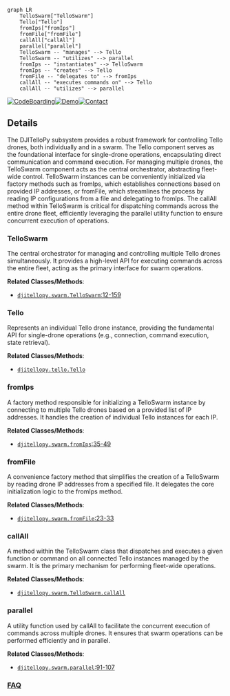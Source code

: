 ```mermaid
graph LR
    TelloSwarm["TelloSwarm"]
    Tello["Tello"]
    fromIps["fromIps"]
    fromFile["fromFile"]
    callAll["callAll"]
    parallel["parallel"]
    TelloSwarm -- "manages" --> Tello
    TelloSwarm -- "utilizes" --> parallel
    fromIps -- "instantiates" --> TelloSwarm
    fromIps -- "creates" --> Tello
    fromFile -- "delegates to" --> fromIps
    callAll -- "executes commands on" --> Tello
    callAll -- "utilizes" --> parallel
```

[![CodeBoarding](https://img.shields.io/badge/Generated%20by-CodeBoarding-9cf?style=flat-square)](https://github.com/CodeBoarding/GeneratedOnBoardings)[![Demo](https://img.shields.io/badge/Try%20our-Demo-blue?style=flat-square)](https://www.codeboarding.org/demo)[![Contact](https://img.shields.io/badge/Contact%20us%20-%20contact@codeboarding.org-lightgrey?style=flat-square)](mailto:contact@codeboarding.org)

## Details

The DJITelloPy subsystem provides a robust framework for controlling Tello drones, both individually and in a swarm. The Tello component serves as the foundational interface for single-drone operations, encapsulating direct communication and command execution. For managing multiple drones, the TelloSwarm component acts as the central orchestrator, abstracting fleet-wide control. TelloSwarm instances can be conveniently initialized via factory methods such as fromIps, which establishes connections based on provided IP addresses, or fromFile, which streamlines the process by reading IP configurations from a file and delegating to fromIps. The callAll method within TelloSwarm is critical for dispatching commands across the entire drone fleet, efficiently leveraging the parallel utility function to ensure concurrent execution of operations.

### TelloSwarm
The central orchestrator for managing and controlling multiple Tello drones simultaneously. It provides a high-level API for executing commands across the entire fleet, acting as the primary interface for swarm operations.


**Related Classes/Methods**:

- <a href="https://github.com/damiafuentes/DJITelloPy/blob/master/djitellopy/swarm.py#L12-L159" target="_blank" rel="noopener noreferrer">`djitellopy.swarm.TelloSwarm`:12-159</a>


### Tello
Represents an individual Tello drone instance, providing the fundamental API for single-drone operations (e.g., connection, command execution, state retrieval).


**Related Classes/Methods**:

- <a href="https://github.com/damiafuentes/DJITelloPy/blob/master/djitellopy/tello.py" target="_blank" rel="noopener noreferrer">`djitellopy.tello.Tello`</a>


### fromIps
A factory method responsible for initializing a TelloSwarm instance by connecting to multiple Tello drones based on a provided list of IP addresses. It handles the creation of individual Tello instances for each IP.


**Related Classes/Methods**:

- <a href="https://github.com/damiafuentes/DJITelloPy/blob/master/djitellopy/swarm.py#L35-L49" target="_blank" rel="noopener noreferrer">`djitellopy.swarm.fromIps`:35-49</a>


### fromFile
A convenience factory method that simplifies the creation of a TelloSwarm by reading drone IP addresses from a specified file. It delegates the core initialization logic to the fromIps method.


**Related Classes/Methods**:

- <a href="https://github.com/damiafuentes/DJITelloPy/blob/master/djitellopy/swarm.py#L23-L33" target="_blank" rel="noopener noreferrer">`djitellopy.swarm.fromFile`:23-33</a>


### callAll
A method within the TelloSwarm class that dispatches and executes a given function or command on all connected Tello instances managed by the swarm. It is the primary mechanism for performing fleet-wide operations.


**Related Classes/Methods**:

- <a href="https://github.com/damiafuentes/DJITelloPy/blob/master/djitellopy/swarm.py" target="_blank" rel="noopener noreferrer">`djitellopy.swarm.TelloSwarm.callAll`</a>


### parallel
A utility function used by callAll to facilitate the concurrent execution of commands across multiple drones. It ensures that swarm operations can be performed efficiently and in parallel.


**Related Classes/Methods**:

- <a href="https://github.com/damiafuentes/DJITelloPy/blob/master/djitellopy/swarm.py#L91-L107" target="_blank" rel="noopener noreferrer">`djitellopy.swarm.parallel`:91-107</a>




### [FAQ](https://github.com/CodeBoarding/GeneratedOnBoardings/tree/main?tab=readme-ov-file#faq)